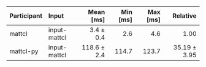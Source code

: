 | Participant | Input | Mean [ms] | Min [ms] | Max [ms] | Relative |
|:---|:---|---:|---:|---:|---:|
| mattcl | input-mattcl | 3.4 ± 0.4 | 2.6 | 4.6 | 1.00 |
| mattcl-py | input-mattcl | 118.6 ± 2.4 | 114.7 | 123.7 | 35.19 ± 3.95 |
